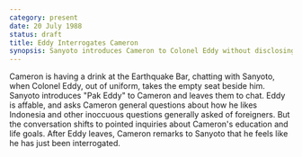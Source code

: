 ```yaml
---
category: present
date: 20 July 1988
status: draft
title: Eddy Interrogates Cameron
synopsis: Sanyoto introduces Cameron to Colonel Eddy without disclosing his relationship to Julia. After a few minutes of conversation, Cameron begins to feel he is being skillfully interrogated.  
---
```



Cameron is having a drink at the
Earthquake Bar, chatting with Sanyoto, when Colonel Eddy, out of
uniform, takes the empty seat beside him. Sanyoto introduces "Pak Eddy"
to Cameron and leaves them to chat. Eddy is affable, and asks Cameron
general questions about how he likes Indonesia and other inoccuous questions generally asked of foreigners. But the conversation shifts to pointed inquiries about Cameron's
education and life goals. After Eddy leaves, Cameron remarks to Sanyoto
that he feels like he has just been interrogated.
